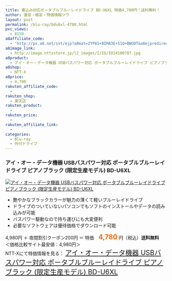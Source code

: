 ```yaml
---
title: 書込み対応ポータブルブルーレイドライブ BD-U6XL 特価4,780円！送料無料！
author: 激安・格安・特価情報ツウ
layout: post
permalink: /blu-ray/bdu6xl-4780.html
pvc_views:
  - 8159
a8affiliate_code:
  - 'http://px.a8.net/svt/ejp?a8mat=ZYP6S+8IMA3E+S1Q+BWGDT&a8ejpredirect=http://nttxstore.jp/_II_IO14100787'
a8image_link:
  - http://image.nttxstore.jp/l2_images/I/IO/IO14100787.jpg
a8product:
  - アイ・オー・データ機器 USBバスパワー対応 ポータブルブルーレイドライブ ピアノブラック (限定生産モデル) BD-U6XL
a8shop:
  - NTT-X
a8price:
  - 4,780
rakuten_affiliate_code:
  - 
rakuten_shop:
  - 楽天店
rakuten_product:
  - 
rakuten_price:
  - 
rakuten_affiliate_link:
  - 
categories:
  - Blu-ray
  - 外付ドライブ
---
```

### アイ・オー・データ機器 USBバスパワー対応 ポータブルブルーレイドライブ ピアノブラック (限定生産モデル) BD-U6XL

<div class="img-bg2 img_L">
  <a title="アイ・オー・データ機器 USBバスパワー対応 ポータブルブルーレイドライブ ピアノブラック (限定生産モデル) BD-U6XL" href="http://px.a8.net/svt/ejp?a8mat=ZYP6S+8IMA3E+S1Q+BWGDT&a8ejpredirect=http://nttxstore.jp/_II_IO14100787" target="_blank"><img src="http://i0.wp.com/image.nttxstore.jp/l2_images/I/IO/IO14100787.jpg?resize=120%2C120" border="0" alt="アイ・オー・データ機器 USBバスパワー対応 ポータブルブルーレイドライブ ピアノブラック (限定生産モデル) BD-U6XL" style="border: 0pt none;" data-recalc-dims="1" /></a>
</div>

<!--more-->

  * 艶やかなブラックカラーが魅力の薄くて軽いブルーレイドライブ
  * ドライブのついていないパソコンでもソフトのインストールやデータの読み込みが可能
  * バスパワー駆動なので持ち運びにも大変便利
  * 必要なソフトウェアは優待価格でダウンロード可能

4,980円 ＋ 夜間割引クーポン200円 ＝ 特価　<span style="color: #ff6600; font-size: 150%;"><strong>4,780</strong></span> 円（税込）**送料無料**  
＜価格比較サイト最安値：4,980円＞  
NTT-Xにて特価情報を見る： <span style="font-size: 150%;"><a href="http://px.a8.net/svt/ejp?a8mat=ZYP6S+8IMA3E+S1Q+BWGDT&a8ejpredirect=http://nttxstore.jp/_II_IO14100787" target="_blank">アイ・オー・データ機器 USBバスパワー対応 ポータブルブルーレイドライブ ピアノブラック (限定生産モデル) BD-U6XL</a></span>